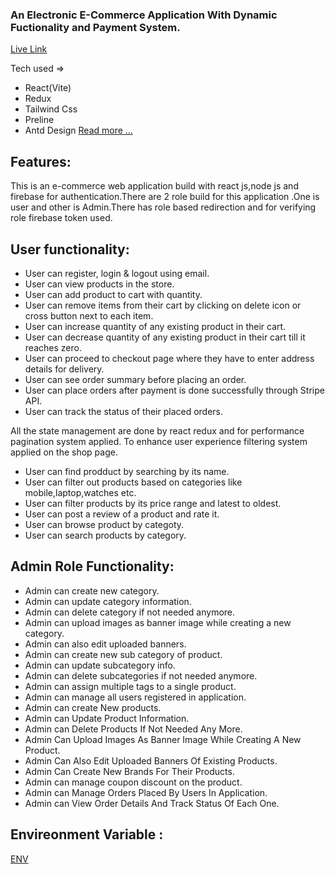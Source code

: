 ### An Electronic E-Commerce Application With Dynamic Fuctionality and Payment System.

[Live Link](https://circuit-mart.netlify.app/)

Tech used =>
 * React(Vite)
 * Redux
 * Tailwind Css
 * Preline
 * Antd Design
 [Read more ...](https://github.com/iamtonmoy0/Circuit-Mart/blob/main/description.md)

## Features:
This is an e-commerce web application build with react js,node js and firebase for authentication.There are 2 role build for this application .One is user and other is Admin.There has role based redirection and for verifying role firebase token used.
## User functionality:

* User can register, login & logout using email.
* User can view products in the store.
* User can add product to cart with quantity.
* User can remove items from their cart by clicking on delete icon or cross button next to each item.
* User can increase quantity of any existing product in their cart.
* User can decrease quantity of any existing product in their cart till it reaches zero.
* User can proceed to checkout page where they have to enter address details for delivery.
* User can see order summary before placing an order.
* User can place orders after payment is done successfully through Stripe API.
* User can track the status of their placed orders.

All the state management are done by react redux and for performance pagination system applied.
To enhance user experience filtering system applied on the shop page.

* User can find prodduct by searching by its name.
* User can filter out products based on categories like mobile,laptop,watches etc.
* User can filter products by its price range and latest to oldest.
* User can post a review of  a product and  rate it.
* User can browse product by categoty.
* User can search products by category.

## Admin Role Functionality:

* Admin can create new category.
* Admin can update category information.
* Admin can delete category if not needed anymore.
* Admin can upload images as banner image while creating a new category.
* Admin can also edit uploaded banners.
* Admin can create new sub category of product.
* Admin can update subcategory info.
* Admin can delete subcategories if not needed anymore.
* Admin can assign multiple tags to a single product.
* Admin can manage all users registered in application.
* Admin can create New products.
* Admin can Update Product Information.
* Admin can Delete Products If Not Needed Any More.
* Admin Can Upload Images As Banner Image While Creating A New Product.
* Admin Can Also Edit Uploaded Banners Of Existing Products.
* Admin Can Create New Brands For Their Products.
* Admin can manage coupon discount on the product.
* Admin can Manage Orders Placed By Users In Application.
* Admin can View Order Details And Track Status Of Each One.


## Envireonment Variable :
[ENV](https://github.com/iamtonmoy0/Circuit-Mart/blob/main/env.md)